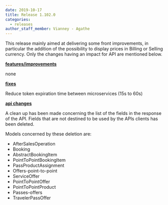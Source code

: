 ```yaml
---
date: 2019-10-17
title: Release 1.102.0
categories:
  - releases
author_staff_member: Vianney - Agathe
---
```

This release mainly aimed at delivering some front improvements, in particular the addition of the possibility to display prices in Billing or Selling currency. Only the changes having an impact for API are mentioned below.

**<u>features/improvements</u>**

none

**<u>fixes</u>**

Reduce token expiration time between microservices (15s to 60s)

**<u>api changes</u>**

A clean up has been made concerning the list of the fields in the response of the API.
Fields that are not destined to be used by the APIs clients has been deleted.

Models concerned by these deletion are:
- AfterSalesOperation
- Booking
- AbstractBookingItem
- PointToPointBookingItem
- PassProductAssignment
- Offers-point-to-point
- ServiceOffer
- PointToPointOffer
- PointToPointProduct 
- Passes-offers
- TravelerPassOffer
